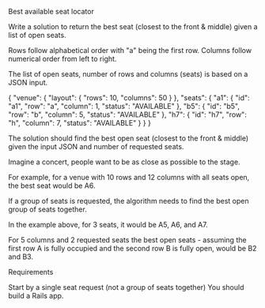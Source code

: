 Best available seat locator

Write a solution to return the best seat (closest to the front & middle) given a list of open seats.

Rows follow alphabetical order with "a" being the first row. Columns follow numerical order from left to right.

The list of open seats, number of rows and columns (seats) is based on a JSON input.

{ "venue":
    { "layout":
      { "rows": 10, "columns": 50 }
    },
  "seats":
    {
      "a1":
        { "id": "a1", "row": "a", "column": 1, "status": "AVAILABLE" },
      "b5":
        { "id": "b5", "row": "b", "column": 5, "status": "AVAILABLE" },
      "h7":
        { "id": "h7", "row": "h", "column": 7, "status": "AVAILABLE" }
    }
}

The solution should find the best open seat (closest to the front & middle) given the input JSON and number of requested seats.

Imagine a concert, people want to be as close as possible to the stage.

For example, for a venue with 10 rows and 12 columns with all seats open, the best seat would be A6.

If a group of seats is requested, the algorithm needs to find the best open group of seats together.

In the example above, for 3 seats, it would be A5, A6, and A7.

For 5 columns and 2 requested seats the best open seats - assuming the first row A is fully occupied and the second row B is fully open, would be B2 and B3.

Requirements

Start by a single seat request (not a group of seats together) You should build a Rails app.
